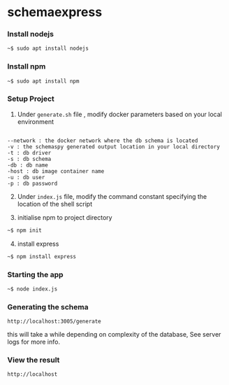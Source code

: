 # schemaexpress

### Install nodejs

```bash
~$ sudo apt install nodejs
```

### Install npm

```bash
~$ sudo apt install npm
```

### Setup Project

1. Under `generate.sh` file , modify docker parameters based on your local environment

```

--network : the docker network where the db schema is located
-v : the schemaspy generated output location in your local directory
-t : db driver
-s : db schema
-db : db name
-host : db image container name
-u : db user
-p : db password

```

2. Under `index.js` file, modify the command constant specifying the location of the shell script


3. initialise npm to project directory
```bash
~$ npm init
```

4. install express
```bash
~$ npm install express
```

### Starting the app
```bash
~$ node index.js
```

### Generating the schema
```
http://localhost:3005/generate

```

this will take a while depending on complexity of the database, See server logs for more info.


### View the result

```
http://localhost
```

